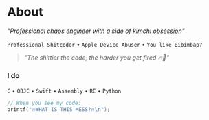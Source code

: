 # About

*"Professional chaos engineer with a side of kimchi obsession"*  

`Professional Shitcoder` • `Apple Device Abuser` • `You like Bibimbap?`  

> *"The shittier the code, the harder you get fired 🔥🌸"*  

### **I do**  
`C` • `OBJC` • `Swift` • `Assembly` • `RE` • `Python`  

```c
// When you see my code:
printf("🔥WHAT IS THIS MESS?🔥\n");
